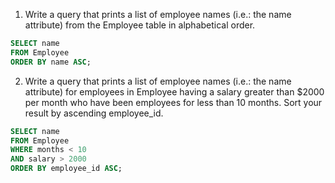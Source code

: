 
1. Write a query that prints a list of employee names (i.e.: the name attribute) from the Employee table in alphabetical order.

```sql
SELECT name
FROM Employee
ORDER BY name ASC;
```

2. Write a query that prints a list of employee names (i.e.: the name attribute) for employees in Employee having a salary greater than $2000 per month who have been employees for less than 10 months. Sort your result by ascending employee_id.

```sql
SELECT name
FROM Employee
WHERE months < 10
AND salary > 2000
ORDER BY employee_id ASC;
```


